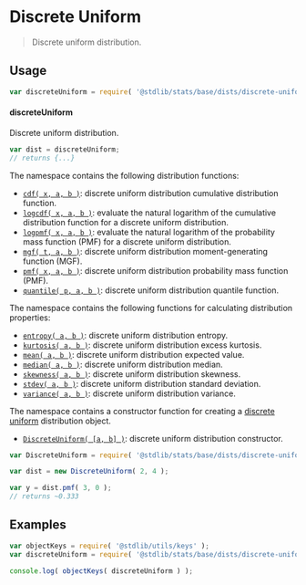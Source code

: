 <!--

@license Apache-2.0

Copyright (c) 2018 The Stdlib Authors.

Licensed under the Apache License, Version 2.0 (the "License");
you may not use this file except in compliance with the License.
You may obtain a copy of the License at

   http://www.apache.org/licenses/LICENSE-2.0

Unless required by applicable law or agreed to in writing, software
distributed under the License is distributed on an "AS IS" BASIS,
WITHOUT WARRANTIES OR CONDITIONS OF ANY KIND, either express or implied.
See the License for the specific language governing permissions and
limitations under the License.

-->

# Discrete Uniform

> Discrete uniform distribution.

<section class="usage">

## Usage

```javascript
var discreteUniform = require( '@stdlib/stats/base/dists/discrete-uniform' );
```

#### discreteUniform

Discrete uniform distribution.

```javascript
var dist = discreteUniform;
// returns {...}
```

The namespace contains the following distribution functions:

<!-- <toc pattern="*+(cdf|pmf|mgf|quantile)*"> -->

<div class="namespace-toc">

-   <span class="signature">[`cdf( x, a, b )`][@stdlib/stats/base/dists/discrete-uniform/cdf]</span><span class="delimiter">: </span><span class="description">discrete uniform distribution cumulative distribution function.</span>
-   <span class="signature">[`logcdf( x, a, b )`][@stdlib/stats/base/dists/discrete-uniform/logcdf]</span><span class="delimiter">: </span><span class="description">evaluate the natural logarithm of the cumulative distribution function for a discrete uniform distribution.</span>
-   <span class="signature">[`logpmf( x, a, b )`][@stdlib/stats/base/dists/discrete-uniform/logpmf]</span><span class="delimiter">: </span><span class="description">evaluate the natural logarithm of the probability mass function (PMF) for a discrete uniform distribution.</span>
-   <span class="signature">[`mgf( t, a, b )`][@stdlib/stats/base/dists/discrete-uniform/mgf]</span><span class="delimiter">: </span><span class="description">discrete uniform distribution moment-generating function (MGF).</span>
-   <span class="signature">[`pmf( x, a, b )`][@stdlib/stats/base/dists/discrete-uniform/pmf]</span><span class="delimiter">: </span><span class="description">discrete uniform distribution probability mass function (PMF).</span>
-   <span class="signature">[`quantile( p, a, b )`][@stdlib/stats/base/dists/discrete-uniform/quantile]</span><span class="delimiter">: </span><span class="description">discrete uniform distribution quantile function.</span>

</div>

<!-- </toc> -->

The namespace contains the following functions for calculating distribution properties:

<!-- <toc pattern="*+(entropy|kurtosis|mean|median|mode|skewness|stdev|variance)*"> -->

<div class="namespace-toc">

-   <span class="signature">[`entropy( a, b )`][@stdlib/stats/base/dists/discrete-uniform/entropy]</span><span class="delimiter">: </span><span class="description">discrete uniform distribution entropy.</span>
-   <span class="signature">[`kurtosis( a, b )`][@stdlib/stats/base/dists/discrete-uniform/kurtosis]</span><span class="delimiter">: </span><span class="description">discrete uniform distribution excess kurtosis.</span>
-   <span class="signature">[`mean( a, b )`][@stdlib/stats/base/dists/discrete-uniform/mean]</span><span class="delimiter">: </span><span class="description">discrete uniform distribution expected value.</span>
-   <span class="signature">[`median( a, b )`][@stdlib/stats/base/dists/discrete-uniform/median]</span><span class="delimiter">: </span><span class="description">discrete uniform distribution median.</span>
-   <span class="signature">[`skewness( a, b )`][@stdlib/stats/base/dists/discrete-uniform/skewness]</span><span class="delimiter">: </span><span class="description">discrete uniform distribution skewness.</span>
-   <span class="signature">[`stdev( a, b )`][@stdlib/stats/base/dists/discrete-uniform/stdev]</span><span class="delimiter">: </span><span class="description">discrete uniform distribution standard deviation.</span>
-   <span class="signature">[`variance( a, b )`][@stdlib/stats/base/dists/discrete-uniform/variance]</span><span class="delimiter">: </span><span class="description">discrete uniform distribution variance.</span>

</div>

<!-- </toc> -->

The namespace contains a constructor function for creating a [discrete uniform][discrete-uniform-distribution] distribution object.

<!-- <toc pattern="*ctor*"> -->

<div class="namespace-toc">

-   <span class="signature">[`DiscreteUniform( [a, b] )`][@stdlib/stats/base/dists/discrete-uniform/ctor]</span><span class="delimiter">: </span><span class="description">discrete uniform distribution constructor.</span>

</div>

<!-- </toc> -->

```javascript
var DiscreteUniform = require( '@stdlib/stats/base/dists/discrete-uniform' ).DiscreteUniform;

var dist = new DiscreteUniform( 2, 4 );

var y = dist.pmf( 3, 0 );
// returns ~0.333
```

</section>

<!-- /.usage -->

<section class="examples">

## Examples

<!-- TODO: better examples -->

<!-- eslint no-undef: "error" -->

```javascript
var objectKeys = require( '@stdlib/utils/keys' );
var discreteUniform = require( '@stdlib/stats/base/dists/discrete-uniform' );

console.log( objectKeys( discreteUniform ) );
```

</section>

<!-- /.examples -->

<!-- Section for related `stdlib` packages. Do not manually edit this section, as it is automatically populated. -->

<section class="related">

</section>

<!-- /.related -->

<!-- Section for all links. Make sure to keep an empty line after the `section` element and another before the `/section` close. -->

<section class="links">

[discrete-uniform-distribution]: https://en.wikipedia.org/wiki/Discrete_uniform_distribution

<!-- <toc-links> -->

[@stdlib/stats/base/dists/discrete-uniform/ctor]: https://github.com/stdlib-js/stats/tree/main/base/dists/discrete-uniform/ctor

[@stdlib/stats/base/dists/discrete-uniform/entropy]: https://github.com/stdlib-js/stats/tree/main/base/dists/discrete-uniform/entropy

[@stdlib/stats/base/dists/discrete-uniform/kurtosis]: https://github.com/stdlib-js/stats/tree/main/base/dists/discrete-uniform/kurtosis

[@stdlib/stats/base/dists/discrete-uniform/mean]: https://github.com/stdlib-js/stats/tree/main/base/dists/discrete-uniform/mean

[@stdlib/stats/base/dists/discrete-uniform/median]: https://github.com/stdlib-js/stats/tree/main/base/dists/discrete-uniform/median

[@stdlib/stats/base/dists/discrete-uniform/skewness]: https://github.com/stdlib-js/stats/tree/main/base/dists/discrete-uniform/skewness

[@stdlib/stats/base/dists/discrete-uniform/stdev]: https://github.com/stdlib-js/stats/tree/main/base/dists/discrete-uniform/stdev

[@stdlib/stats/base/dists/discrete-uniform/variance]: https://github.com/stdlib-js/stats/tree/main/base/dists/discrete-uniform/variance

[@stdlib/stats/base/dists/discrete-uniform/cdf]: https://github.com/stdlib-js/stats/tree/main/base/dists/discrete-uniform/cdf

[@stdlib/stats/base/dists/discrete-uniform/logcdf]: https://github.com/stdlib-js/stats/tree/main/base/dists/discrete-uniform/logcdf

[@stdlib/stats/base/dists/discrete-uniform/logpmf]: https://github.com/stdlib-js/stats/tree/main/base/dists/discrete-uniform/logpmf

[@stdlib/stats/base/dists/discrete-uniform/mgf]: https://github.com/stdlib-js/stats/tree/main/base/dists/discrete-uniform/mgf

[@stdlib/stats/base/dists/discrete-uniform/pmf]: https://github.com/stdlib-js/stats/tree/main/base/dists/discrete-uniform/pmf

[@stdlib/stats/base/dists/discrete-uniform/quantile]: https://github.com/stdlib-js/stats/tree/main/base/dists/discrete-uniform/quantile

<!-- </toc-links> -->

</section>

<!-- /.links -->
